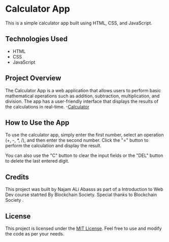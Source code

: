 # Calculator App

This is a simple calculator app built using HTML, CSS, and JavaScript.

## Technologies Used

- HTML
- CSS
- JavaScript

## Project Overview

The Calculator App is a web application that allows users to perform basic mathematical operations such as addition, subtraction, multiplication, and division. The app has a user-friendly interface that displays the results of the calculations in real-time.
-[Calculator](https://hissabkittab.netlify.app)

## How to Use the App

To use the calculator app, simply enter the first number, select an operation (+, -, *, /), and then enter the second number. Click the "=" button to perform the calculation and display the result.

You can also use the "C" button to clear the input fields or the "DEL" button to delete the last entered digit.

## Credits

This project was built by Najam ALi Abasss as part of a Introduction to Web Dev course statrted By Blockchain Society. Special thanks to Blockchain Society .

## License

This project is licensed under the [MIT License](LICENSE). Feel free to use and modify the code as per your needs.
